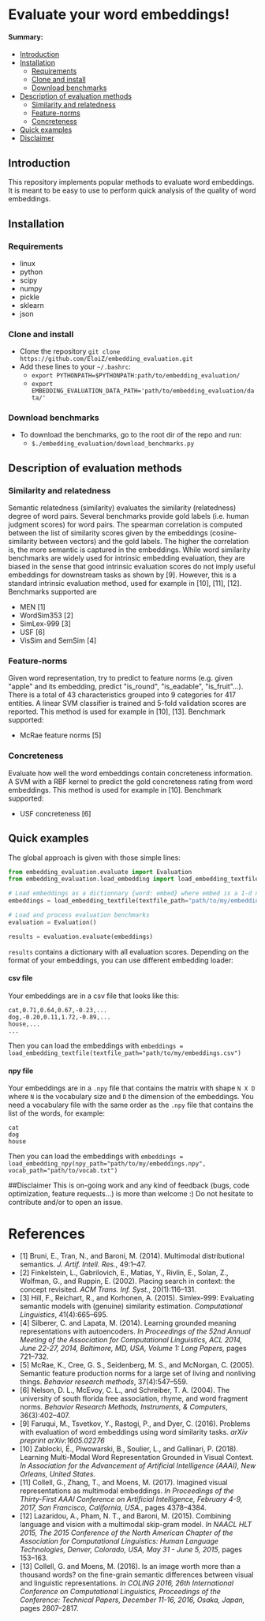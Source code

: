 # Evaluate your word embeddings!

#### Summary:
* [Introduction](#introduction)
* [Installation](#installation)
    * [Requirements](#requirements)
    * [Clone and install](#clone-and-install)
    * [Download benchmarks](#download-benchmarks)
* [Description of evaluation methods](#description-of-evaluation-methods)
    * [Similarity and relatedness](#similarity-and-relatedness)
    * [Feature-norms](#feature-norms)
    * [Concreteness](#concreteness)
* [Quick examples](#quick-examples)
* [Disclaimer](#disclaimer)

## Introduction
This repository implements popular methods to evaluate word embeddings. It is meant to be easy to use to perform quick analysis of the quality of word embeddings.

## Installation

### Requirements
* linux
* python
* scipy
* numpy
* pickle
* sklearn
* json

### Clone and install
* Clone the repository `git clone https://github.com/EloiZ/embedding_evaluation.git`
* Add these lines to your `~/.bashrc`:
    * `export PYTHONPATH=$PYTHONPATH:path/to/embedding_evaluation/`
    * `export EMBEDDING_EVALUATION_DATA_PATH='path/to/embedding_evaluation/data/'`

### Download benchmarks
* To download the benchmarks, go to the root dir of the repo and run:
    * `$./embedding_evaluation/download_benchmarks.py`

## Description of evaluation methods

### Similarity and relatedness

Semantic  relatedness  (similarity)  evaluates  the  similarity  (relatedness)  degree  of  word  pairs.  Several  benchmarks provide gold  labels  (i.e.  human   judgment   scores)   for   word   pairs. The spearman correlation is computed between  the  list  of  similarity  scores  given  by the  embeddings  (cosine-similarity  between  vectors) and the gold labels. The higher the correlation is, the more semantic is captured in the embeddings. While word similarity benchmarks are widely used for intrinsic embedding evaluation, they are biased in the sense that good intrinsic evaluation  scores  do  not  imply  useful  embeddings  for downstream tasks as shown by [9]. However, this is a standard intrinsic evaluation method, used for example in [10], [11], [12]. Benchmarks supported are

* MEN [1]
* WordSim353 [2]
* SimLex-999 [3]
* USF [6]
* VisSim and SemSim [4]

### Feature-norms



Given word representation, try to predict to feature norms (e.g. given "apple" and its embedding, predict "is_round", "is_eadable", "is_fruit"...). There is a total of 43 characteristics grouped into 9 categories for 417 entities. A linear SVM classifier is trained and 5-fold validation scores are reported. This method is used for example in [10], [13]. Benchmark supported:

* McRae feature norms [5]

### Concreteness
Evaluate how well the word embeddings contain concreteness information. A SVM with a RBF kernel to predict the gold concreteness rating from word embeddings. This method is used for example in [10]. Benchmark supported: 

* USF concreteness [6]

## Quick examples
The global approach is given with those simple lines:
```python
from embedding_evaluation.evaluate import Evaluation
from embedding_evaluation.load_embedding import load_embedding_textfile

# Load embeddings as a dictionnary {word: embed} where embed is a 1-d numpy array.
embeddings = load_embedding_textfile(textfile_path="path/to/my/embeddings.csv")

# Load and process evaluation benchmarks
evaluation = Evaluation() 

results = evaluation.evaluate(embeddings)
```
`results` contains a dictionary with all evaluation scores.
Depending on the format of your embeddings, you can use different embedding loader:
#### csv file
Your embeddings are in a csv file that looks like this:
```
cat,0.71,0.64,0.67,-0.23,...
dog,-0.20,0.11,1.72,-0.89,...
house,...
...
```
Then you can load the embeddings with `embeddings = load_embedding_textfile(textfile_path="path/to/my/embeddings.csv")`

#### npy file
Your embeddings are in a `.npy` file that contains the matrix with shape `N X D` where `N` is the vocabulary size and `D` the dimension of the embeddings. You need a vocabulary file with the same order as the `.npy` file that contains the list of the words, for example:
```
cat
dog
house
```
Then you can load the embeddings with `embeddings = load_embedding_npy(npy_path="path/to/my/embeddings.npy", vocab_path="path/to/vocab.txt")`

##Disclaimer
This is on-going work and any kind of feedback (bugs, code optimization, feature requests...) is more than welcome :) Do not hesitate to contribute and/or to open an issue.


References
==========

* [1] Bruni, E., Tran, N., and Baroni, M. (2014). Multimodal distributional semantics. <em>J. Artif. Intell. Res.</em>, 49:1–47.
* [2] Finkelstein, L., Gabrilovich, E., Matias, Y., Rivlin, E., Solan, Z., Wolfman, G., and Ruppin, E. (2002). Placing search in context: the concept revisited. <em>ACM Trans. Inf. Syst.</em>, 20(1):116–131.
* [3] Hill, F., Reichart, R., and Korhonen, A. (2015). Simlex-999: Evaluating semantic models with (genuine) similarity estimation. <em>Computational Linguistics</em>, 41(4):665–695.
* [4] Silberer, C. and Lapata, M. (2014). Learning grounded meaning representations with autoencoders. <em>In Proceedings of the 52nd Annual Meeting of the Association for Computational Linguistics, ACL 2014, June 22-27, 2014, Baltimore, MD, USA, Volume 1: Long Papers,</em> pages 721–732.
* [5] McRae, K., Cree, G. S., Seidenberg, M. S., and McNorgan, C. (2005). Semantic feature production norms for a large set of living and nonliving things. <em>Behavior research methods</em>, 37(4):547–559.
* [6] Nelson,   D.   L.,   McEvoy,   C.   L.,   and Schreiber,  T.  A.  (2004).   The  university  of  south  florida  free association, rhyme, and word fragment norms. <em>Behavior Research Methods, Instruments, & Computers</em>, 36(3):402–407.
* [9] Faruqui, M., Tsvetkov, Y., Rastogi, P., and Dyer, C. (2016). Problems with evaluation of word embeddings using word similarity tasks. <em>arXiv preprint arXiv:1605.02276</em>
* [10] Zablocki, É., Piwowarski, B., Soulier, L., and Gallinari, P. (2018). Learning Multi-Modal Word Representation Grounded in Visual Context. <em>In Association for the Advancement of Artificial Intelligence (AAAI), New Orleans, United States.</em>
* [11] Collell, G., Zhang, T., and Moens, M. (2017). Imagined visual representations as multimodal embeddings. <em>In Proceedings of the Thirty-First AAAI Conference on Artificial Intelligence, February 4-9, 2017, San Francisco, California, USA.</em>, pages 4378–4384.
* [12] Lazaridou, A., Pham, N. T., and Baroni, M. (2015). Combining language and vision with a multimodal skip-gram model. <em>In NAACL HLT 2015, The 2015 Conference of the North American Chapter of the Association for Computational Linguistics: Human Language Technologies, Denver, Colorado, USA, May 31 - June 5, 2015</em>, pages 153–163.
* [13] Collell, G. and Moens, M. (2016). Is an image worth more than a thousand words? on the fine-grain semantic differences between visual and linguistic representations. <em>In COLING 2016, 26th International Conference on Computational Linguistics, Proceedings of the Conference: Technical Papers, December 11-16, 2016, Osaka, Japan,</em> pages 2807–2817.
